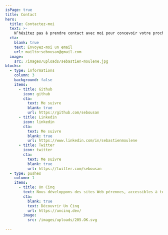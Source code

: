 ```yaml
---
isPage: true
title: Contact
hero:
  title: Contactez-moi
  text: >-
    N’hésitez pas à prendre contact avec moi pour concevoir votre prochain site Web. Je suis disponible par téléphone ou bien par e-mail.
  cta:
    blank: true
    text: Envoyez-moi un email
    url: mailto:sebousan@gmail.com
  image:
    src: /images/uploads/sebastien-moulene.jpg
blocks:
  - type: informations
    column: 3
    background: false
    items:
      - title: Github
        icon: github
        cta:
          text: Me suivre
          blank: true
          url: https://github.com/sebousan
      - title: Linkedin
        icon: linkedin
        cta:
          text: Me suivre
          blank: true
          url: https://www.linkedin.com/in/sebastienmoulene
      - title: Twitter
        icon: twitter
        cta:
          text: Me suivre
          blank: true
          url: https://twitter.com/sebousan
  - type: pushes
    column: 1
    items:
      - title: Un Cinq
        text: Nous développons des sites Web pérennes, accessibles à tous et à faible émission de carbone.
        cta:
          blank: true
          text: Découvrir Un Cinq
          url: https://uncinq.dev/
        image:
          src: /images/uploads/205.OK.svg
        
---
```

